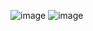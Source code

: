 ![image](https://user-images.githubusercontent.com/43324815/148665089-d2a667d6-643f-42a7-b35d-da420855d905.png)
![image](https://github.com/NightmareSyndrome/OSSM-hardware/blob/cleanup/Hardware/OSSM%20Mounting/Ball%20Head%20Mount/Assembled%20image%20with%20notes.jpg?raw=true)

